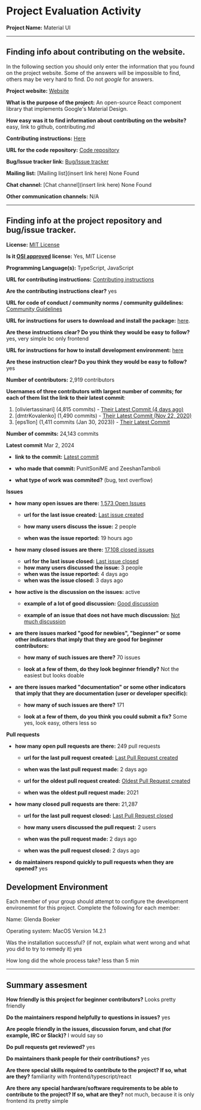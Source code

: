 # Project Evaluation Activity



__Project Name:__  Material UI


---

## Finding info about contributing on the website.

In the following section you should only enter the information that you
found on the project website. Some of the answers will be impossible to find, others
may be very hard to find. Do not _google_ for answers.

__Project website:__ [Website](https://mui.com/material-ui/)


__What is the purpose of the project:__ An open-source React component library that implements Google's Material Design.


__How easy was it to find information about contributing on the website?__ easy, link to github, contributing.md


__Contributing instructions:__ [Here](https://github.com/mui/material-ui/blob/master/CONTRIBUTING.md) 

__URL for the code repository:__ [Code repository](https://github.com/mui/material-ui)

__Bug/Issue tracker link:__ [Bug/Issue tracker](https://github.com/mui/material-ui/issues)

__Mailing list:__ [Mailing list](insert link here) None Found

__Chat channel:__ [Chat channel](insert link here) None Found

__Other communication channels:__ N/A


---

## Finding info at the project repository and bug/issue tracker.

__License:__ [MIT License](https://github.com/mui/material-ui/blob/master/LICENSE)

__Is it [OSI approved](https://opensource.org/licenses/alphabetical) license:__ Yes, MIT License

__Programming Language(s):__ TypeScript, JavaScript

__URL for contributing instructions:__ [Contributing instructions](https://github.com/mui/material-ui/blob/master/CONTRIBUTING.md)

__Are the contributing instructions clear?__ yes


__URL for code of conduct / community norms / community guildelines:__ [Community Guidelines](https://www.contributor-covenant.org/)

__URL for instructions for users to download and install the package:__  [here](https://github.com/mui/material-ui/blob/master/CONTRIBUTING.md#sending-a-pull-request). 


__Are these instructions clear? Do you think they would be easy to follow?__ yes, very simple bc only frontend


__URL for instructions for how to install development environment:__ [here](https://github.com/mui/material-ui/blob/master/CONTRIBUTING.md#sending-a-pull-request)


__Are these instruction clear? Do you think they would be easy to follow?__ yes


__Number of contributors:__ 2,919 contributors


__Usernames of three contributors with largest number of commits; for
each of them list the link to their latest commit__:

1. [oliviertassinari] (4,815 commits) - [Their Latest Commit (4 days ago)](https://github.com/mui/material-ui/commit/086f2fa9b7022c35b83b923133f2793edc8521dc)
2. [dmtrKovalenko] (1,490 commits) - [Their Latest Commit (Nov 22, 2020)](https://github.com/mui/material-ui/commit/f55e4c4b0ada885df90a17bf9afa09aae52cc51f)
3. [eps1lon] (1,411 commits (Jan 30, 2023)) - [Their Latest Commit](https://github.com/mui/material-ui/commit/212585bcc935b60195e77a41acb0f42716b80bee)


__Number of commits:__ 24,143 commits

__Latest commit__ Mar 2, 2024

- __link to the commit:__ [Latest commit](https://github.com/mui/material-ui/commit/8637c078323b957a3ef204c6e50b95d3b7d51b4f)

- __who made that commit:__ PunitSoniME and ZeeshanTamboli 

- __what type of work was commited?__ (bug, text overflow)


__Issues__

- __how many open issues are there:__ [1,573 Open Issues](https://github.com/mui/material-ui/issues)

    - __url for the last issue created:__ [Last issue created](https://github.com/mui/material-ui/issues/41333)

    - __how many users discuss the issue:__ 2 people
    
    - __when was the issue reported:__ 19 hours ago
    

- __how many closed issues are there:__ [17,108 closed issues](https://github.com/mui/material-ui/issues?q=is%3Aissue+is%3Aclosed)
    - __url for the last issue closed:__ [Last issue closed](https://github.com/mui/material-ui/issues/41311)
    - __how many users discussed the issue:__ 3 people
    - __when was the issue reported:__ 4 days ago
    - __when was the issue closed:__ 3 days ago

- __how active is the discussion on the issues:__ active

    - __example of a lot of good discussion:__ [Good discussion](https://github.com/mui/material-ui/issues/38137)
    
    - __example of an issue that does not have much discussion:__ [Not much discussion](https://github.com/mui/material-ui/issues/36205)



- __are there issues marked "good for newbies", "beginner" or some other indicators that imply that they are good for beginner contributors:__ 

    - __how many of such issues are there?__ 70 issues
    
    - __look at a few of them, do they look beginner friendly?__ Not the easiest but looks doable



- __are there issues marked "documentation" or some other indicators that imply that they are documentation (user or developer specific):__ 

    - __how many of such issues are there?__ 171
    
    - __look at a few of them, do you think you could submit a fix?__ Some yes, look easy, others less so



__Pull requests__

- __how many open pull requests are there:__ 249 pull requests

    - __url for the last pull request created:__ [Last Pull Request created](https://github.com/mui/material-ui/pull/41330)
    
    - __when was the last pull request made:__ 2 days ago

    - __url for the oldest pull request created:__ [Oldest Pull Request created](https://github.com/mui/material-ui/pull/29975)
    
    - __when was the oldest pull request made:__ 2021

- __how many closed pull requests are there:__ 21,287

    - __url for the last pull request closed:__ [Last Pull Request closed](https://github.com/mui/material-ui/pull/41326)
    
    - __how many users discussed the pull request:__ 2 users
    
    - __when was the pull request made:__  2 days ago
    
    - __when was the pull request closed:__ 2 days ago
    

- __do maintainers respond quickly to pull requests when they are opened?__ yes


## Development Environment 

Each member of your group should attempt to configure the development environemnt 
for this project. Complete the following for each member:

Name: Glenda Boeker

Operating system: MacOS Version 14.2.1

Was the installation successful? (if not, explain what went wrong and 
what you did to try to remedy it) yes

How long did the whole process take? less than 5 min


---


## Summary assesment
__How friendly is this project for beginner contributors?__ Looks pretty friendly




__Do the maintainers respond helpfully to questions in issues?__ yes



__Are people friendly in the issues, discussion forum, and chat (for example, IRC or Slack)?__ I would say so




__Do pull requests get reviewed?__ yes



__Do maintainers thank people for their contributions?__ yes



__Are there special skills required to contribute to the project? If so, what are they?__ familiarity with frontend/typescript/react



__Are there any special hardware/software requirements to be able to contribute to the project? If so, what are they?__ not much, because it is only frontend its pretty simple

